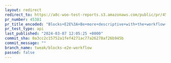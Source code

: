 ```yaml
---
layout: redirect
redirect_to: https://a8c-woo-test-reports.s3.amazonaws.com/public/pr/45381/api/index.html
pr_number: 45381
pr_title_encoded: "Blocks+E2E%3A+Be+more+descriptive+with+the+workflow+titles"
pr_test_type: api
last_published: "2024-03-07 12:05:25 +0000"
commit_sha: 0a3cc2c15752a1fef4271ac77a26278af26b945b
commit_message: ""
branch_name: tweak/blocks-e2e-workflow
passed: false
---
```

